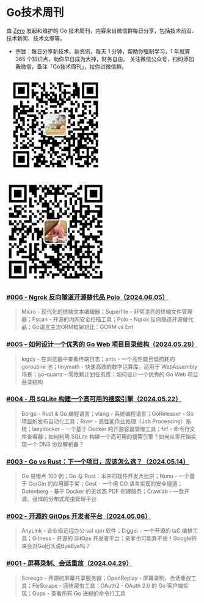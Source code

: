 # Go技术周刊

由 [Zero](https://github.com/whatwewant) 发起和维护的 Go 技术周刊，内容来自微信群每日分享，包括技术前沿、技术新闻、技术文章等。

* 宗旨：每日分享新技术、新资讯，每天 1 分钟，帮助你强制学习，1 年就算 365 个知识点，助你早日成为大神，财务自由。
关注微信公众号，扫码添加我微信，备注「Go技术周刊」，拉你进微信群。

![](./images/WeChat-Public-Account-QRCode.png)

![](./images/WeChat-QRCode.png)

### [#006 - Ngrok 反向隧道开源替代品 Polo（2024.06.05）](./006%20-%202024.06.05.md)

> Micro - 现代化的终端文本编辑器；Superfile - 非常漂亮的终端文件管理器；Fscan - 开源的内网安全扫描工具；Polo - Ngrok 反向隧道开源替代品；Go语言主流ORM框架对比：GORM vs Ent

### [#005 - 如何设计一个优秀的 Go Web 项目目录结构（2024.05.29）](./005%20-%202024.05.29.md)

> logdy - 在浏览器中查看终端日志；ants - 一个高性能且低损耗的 goroutine 池；tinymath - 快速高效的数学运算库，适用于 WebAssembly 场景；go-quartz - 零依赖计划任务库；如何设计一个优秀的 Go Web 项目目录结构

### [#004 - 用 SQLite 构建一个高可用的搜索引擎（2024.05.22）](./004%20-%202024.05.22.md)

> Borgo - Rust & Go 编程语言；vlang - 系统编程语言；GoReleaser - Go项目的发布自动化工具；River - 高性能作业处理（Job Processing）系统；lazydocker - 一个基于 Docker 的开源容器管理工具；fzf - 命令行文件查看器；如何利用 SQLite 构建一个高可用的搜索引擎？如何从零开始实现一个 DNS 协议解析器？

### [#003 - Go vs Rust：下一个项目，应该怎么选？（2024.05.14）](./003%20-%202024.05.14.md)

> Go 易错点 100 例；Go 与 Rust：未来的软件开发大比拼；Nunu - 一个基于 Go/Gin 的应用脚手架；Gost - 一个用 GO 语言实现的安全隧道；Gotenberg - 基于 Docker 的无状态 PDF 创建服务；Crawlab - 一款开源、强悍的分布式爬虫管理平台

### [#002 - 开源的 GitOps 开发者平台（2024.05.06）](./002%20-%202024.05.06.md)

> AnyLink - 企业级远程办公 ssl vpn 软件；Digger - 一个开源的 IaC 编排工具；Gitness - 开源的 GitOps 开发者平台；亲爹也可能靠不住！Google将来会对Go团队说ByeBye吗？


### [#001 - 屏幕录制、会话重放（2024.04.29）](./001%20-%202024.04.29.md)

> Screego - 开源的屏幕共享服务器；OpenReplay - 屏幕录制、会话重放工具；FlyScrape - 网络爬虫工具；OAuth2 - OAuth 2.0 的 Go 客户端实现；Gops - 查看所有 Go 进程的命令行工具
